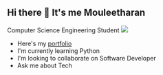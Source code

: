 ## Hi there 👋 It's me Mouleetharan

Computer Science Engineering Student
<img src="https://i.pinimg.com/origina1s/47/f0/34/47fD42cec72b800463bf003eac1257e.gif">
 - Here's my [portfolio](https://moulee.web.appL)
 - I'm currently learning Python
 - I'm looking to collaborate on Software Developer
 - Ask me about Tech
